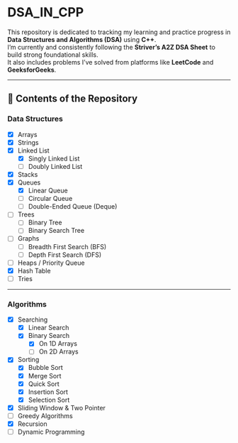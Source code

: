 #  DSA_IN_CPP

This repository is dedicated to tracking my learning and practice progress in **Data Structures and Algorithms (DSA)** using **C++**.  
I’m currently and consistently following the **Striver’s A2Z DSA Sheet** to build strong foundational skills.  
It also includes problems I’ve solved from platforms like **LeetCode** and **GeeksforGeeks**.

---

## 📂 Contents of the Repository

###  Data Structures

- [x] Arrays  
- [x] Strings  
- [x] Linked List  
  - [x] Singly Linked List  
  - [ ] Doubly Linked List  
- [x] Stacks  
- [x] Queues  
  - [x] Linear Queue  
  - [ ] Circular Queue  
  - [ ] Double-Ended Queue (Deque)  
- [ ] Trees  
  - [ ] Binary Tree  
  - [ ] Binary Search Tree  
- [ ] Graphs  
  - [ ] Breadth First Search (BFS)  
  - [ ] Depth First Search (DFS)  
- [ ] Heaps / Priority Queue  
- [x] Hash Table  
- [ ] Tries  

---

###  Algorithms

- [x] Searching  
  - [x] Linear Search  
  - [x] Binary Search  
    - [x] On 1D Arrays  
    - [ ] On 2D Arrays  
- [x] Sorting  
  - [x] Bubble Sort  
  - [x] Merge Sort  
  - [x] Quick Sort  
  - [x] Insertion Sort  
  - [x] Selection Sort  
- [x] Sliding Window & Two Pointer  
- [ ] Greedy Algorithms  
- [x] Recursion  
- [ ] Dynamic Programming  
